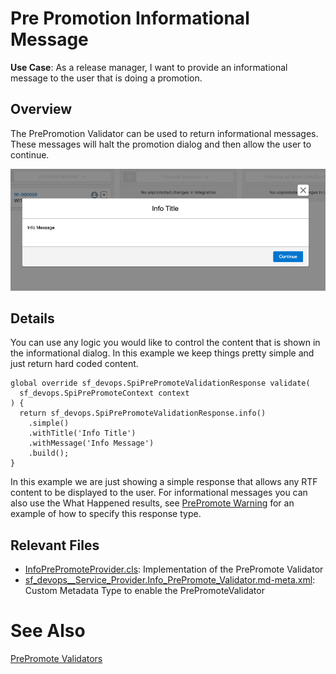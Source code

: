 # Pre Promotion Informational Message

**Use Case**: As a release manager, I want to provide an informational message to the user that is doing a promotion.

## Overview

The PrePromotion Validator can be used to return informational messages. These messages will halt the promotion dialog and then allow the user to continue.

![image](../files/info.png)

## Details

You can use any logic you would like to control the content that is shown in the informational dialog. In this example we keep things pretty simple and just return hard coded content.

```
global override sf_devops.SpiPrePromoteValidationResponse validate(
  sf_devops.SpiPrePromoteContext context
) {
  return sf_devops.SpiPrePromoteValidationResponse.info()
    .simple()
    .withTitle('Info Title')
    .withMessage('Info Message')
    .build();
}

```

In this example we are just showing a simple response that allows any RTF content to be displayed to the user. For informational messages you can also use the What Happened results, see [PrePromote Warning](./PrePromoteWarning.md) for an example of how to specify this response type.

## Relevant Files

- [InfoPrePromoteProvider.cls](../../force-app/main/default/classes/prePromote/InfoPrePromoteProvider.cls): Implementation of the PrePromote Validator
- [sf_devops\_\_Service_Provider.Info_PrePromote_Validator.md-meta.xml](../../force-app/main/default/customMetadata/sf_devops__Service_Provider.Info_PrePromote_Validator.md-meta.xml): Custom Metadata Type to enable the PrePromoteValidator

# See Also

[PrePromote Validators](../PrePromoteValidators.md)
